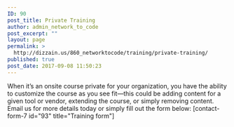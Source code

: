 ```yaml
---
ID: 90
post_title: Private Training
author: admin_network_to_code
post_excerpt: ""
layout: page
permalink: >
  http://dizzain.us/860_networktocode/training/private-training/
published: true
post_date: 2017-09-08 11:50:23
---
```

When it’s an onsite course private for your organization, you have the ability to customize the course as you see fit—this could be adding content for a given tool or vendor, extending the course, or simply removing content. Email us for more details today or simply fill out the form below: [contact-form-7 id="93" title="Training form"]